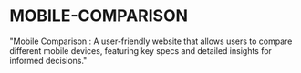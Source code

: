 # MOBILE-COMPARISON
"Mobile Comparison : A user-friendly website that allows users to compare different mobile devices, featuring key specs and detailed insights for informed decisions."
